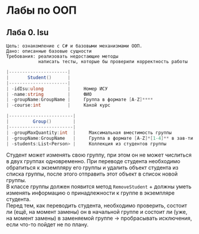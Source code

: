 # Лабы по ООП


## Лаба 0. Isu
```
Цель: ознакомление с C# и базовыми механизмами ООП.
Дано: описанные базовые сущности
Требования: реализовать недостающие методы
            написать тесты, которые бы проверили корректность работы 
```
```cs
|----------------------|
|       Student()      |   
|----------------------|
| -idIsu:ulong         |     Номер ИСУ
| -name:string         |     ФИО
| -groupName:GroupName |     Группа в формате [A-Z]****
| -course:int          |     Какой курс
```
```cs
|------------------------|
|         Group()        |   
|------------------------|
| -groupMaxQuantity:int  |     Максимальная вместимость группы
| -groupName:GroupName   |     Группа в формате [A-Z]*[1-4]** в зав-ти от курса
| -students:List<Person> |     Коллекция из студентов группы
```

Студент может изменять свою группу, при этом он не может числиться в двух группах одновременно. При переводе студента необходимо обратиться к экземпляру его группы и удалить объект студента из списка группы, после этого отправить этот объект в список новой группы. \
В классе группы должен появится метод <code>RemoveStudent</code> + должны уметь изменять информацию о принадлежности к группе в экземпляре студента. \
Перед тем, как переводить студента, необходимо проверить, состоит ли (ещё, на момент замены) он в начальной группе и состоит ли (уже, на момент замены) в заменяемой группе -> пробрасывать исключения, если что-то пойдет не по плану.